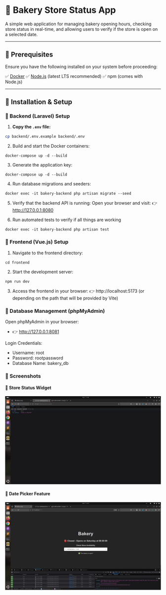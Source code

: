 # **🍞 Bakery Store Status App**

A simple web application for managing bakery opening hours, checking store status in real-time, and allowing users to verify if the store is open on a selected date.

---

## **📌 Prerequisites**
Ensure you have the following installed on your system before proceeding:

✅ [Docker](https://www.docker.com/)
✅ [Node.js](https://nodejs.org/) (latest LTS recommended)
✅ npm (comes with Node.js)

---

## **🚀 Installation & Setup**

### **🔧 Backend (Laravel) Setup**
1. **Copy the `.env` file:**
```sh
cp backend/.env.example backend/.env
```

2. Build and start the Docker containers:
```
docker-compose up -d --build
```

3. Generate the application key:
```
docker-compose up -d --build
```

4. Run database migrations and seeders:
```
docker exec -it bakery-backend php artisan migrate --seed
```

5. Verify that the backend API is running:
Open your browser and visit:
👉 http://127.0.0.1:8080

6. Run automated tests to verify if all things are working
```
docker exec -it bakery-backend php artisan test
```

### **🎨 Frontend (Vue.js) Setup**

1. Navigate to the frontend directory:
```
cd frontend
```

2. Start the development server:
```
npm run dev
```

3. Access the frontend in your browser:
👉 http://localhost:5173 (or depending on the path that will be provided by Vite)

### **🐬 Database Management (phpMyAdmin)**

Open phpMyAdmin in your browser:
- 👉 http://127.0.0.1:8081

Login Credentials:
- Username: root
- Password: rootpassword
- Database Name: bakery_db

### **📸 Screenshots**

#### 📍 Store Status Widget
![Store Status API](screenshot1.png)

#### 📍 Date Picker Feature
![Vue App](screenshot2.png)
